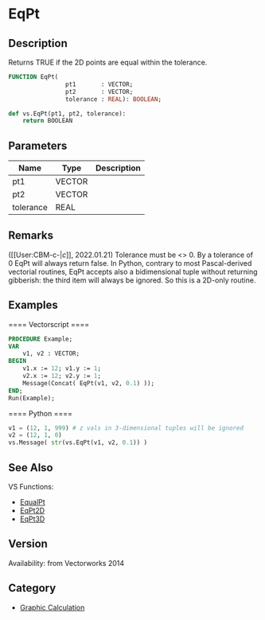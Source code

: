 # EqPt

## Description
Returns TRUE if the 2D points are equal within the tolerance.

```pascal
FUNCTION EqPt(
				pt1       : VECTOR;
				pt2       : VECTOR;
				tolerance : REAL): BOOLEAN;
```

```python
def vs.EqPt(pt1, pt2, tolerance):
    return BOOLEAN
```

## Parameters
|Name|Type|Description|
|---|---|---|
|pt1|VECTOR|   |
|pt2|VECTOR|   |
|tolerance|REAL|   |

## Remarks
([[User:CBM-c-|_c_]], 2022.01.21) Tolerance must be <> 0. By a tolerance of 0 EqPt will always return false. In Python, contrary to most Pascal-derived vectorial routines, EqPt accepts also a bidimensional tuple without returning gibberish: the third item will always be ignored. So this is a 2D-only routine.

## Examples
==== Vectorscript ====
```pascal
PROCEDURE Example;
VAR
    v1, v2 : VECTOR;
BEGIN
    v1.x := 12; v1.y := 1;
    v2.x := 12; v2.y := 1;
    Message(Concat( EqPt(v1, v2, 0.1) ));
END;
Run(Example);
```
==== Python ====
```python
v1 = (12, 1, 999) # z vals in 3-dimensional tuples will be ignored
v2 = (12, 1, 0)
vs.Message( str(vs.EqPt(v1, v2, 0.1)) )
```

## See Also
VS Functions:
* [EqualPt](EqualPt.md)
* [EqPt2D](EqPt2D.md)
* [EqPt3D](EqPt3D.md)

## Version
Availability: from Vectorworks 2014

## Category
* [Graphic Calculation](../Categories/Graphic%20Calculation.md)
